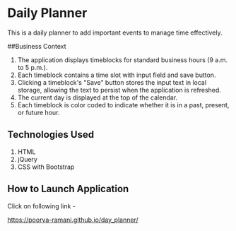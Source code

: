 # Daily Planner 
This is a daily planner to add important events to manage time effectively.

##Business Context

1. The application displays timeblocks for standard business hours (9 a.m. to 5 p.m.).
2. Each timeblock contains a time slot with input field and save button.
3. Clicking a timeblock's "Save" button stores the input text in local storage, allowing the text to persist when the application is refreshed.
4. The current day is displayed at the top of the calendar.
5. Each timeblock is color coded to indicate whether it is in a past, present, or future hour.

## Technologies Used
1. HTML
2. jQuery
3. CSS with Bootstrap


## How to Launch Application
Click on following link -

https://poorva-ramani.github.io/day_planner/
